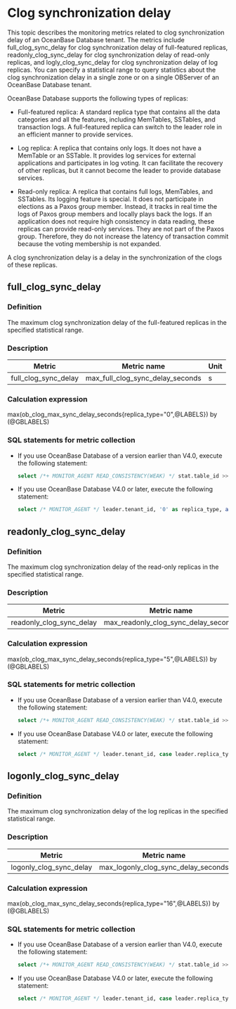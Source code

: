 # Clog synchronization delay

This topic describes the monitoring metrics related to clog synchronization delay of an OceanBase Database tenant. The metrics include full_clog_sync_delay for clog synchronization delay of full-featured replicas, readonly_clog_sync_delay for clog synchronization delay of read-only replicas, and logly_clog_sync_delay for clog synchronization delay of log replicas. You can specify a statistical range to query statistics about the clog synchronization delay in a single zone or on a single OBServer of an OceanBase Database tenant.

OceanBase Database supports the following types of replicas:

* Full-featured replica: A standard replica type that contains all the data categories and all the features, including MemTables, SSTables, and transaction logs. A full-featured replica can switch to the leader role in an efficient manner to provide services.

* Log replica: A replica that contains only logs. It does not have a MemTable or an SSTable. It provides log services for external applications and participates in log voting. It can facilitate the recovery of other replicas, but it cannot become the leader to provide database services.

* Read-only replica: A replica that contains full logs, MemTables, and SSTables. Its logging feature is special. It does not participate in elections as a Paxos group member. Instead, it tracks in real time the logs of Paxos group members and locally plays back the logs. If an application does not require high consistency in data reading, these replicas can provide read-only services. They are not part of the Paxos group. Therefore, they do not increase the latency of transaction commit because the voting membership is not expanded.

A clog synchronization delay is a delay in the synchronization of the clogs of these replicas.

## full_clog_sync_delay

### Definition

The maximum clog synchronization delay of the full-featured replicas in the specified statistical range.

### Description

|      **Metric**      |         **Metric name**         | **Unit** |
|----------------------|---------------------------------|----------|
| full_clog_sync_delay | max_full_clog_sync_delay_seconds | s  |

### Calculation expression

max(ob_clog_max_sync_delay_seconds{replica_type="0",@LABELS}) by (@GBLABELS)

### SQL statements for metric collection

* If you use OceanBase Database of a version earlier than V4.0, execute the following statement:

  ```sql
  select /*+ MONITOR_AGENT READ_CONSISTENCY(WEAK) */ stat.table_id >> 40 tenant_id, stat.replica_type, max(stat.next_replay_ts_delta) / 1000000 as max_clog_sync_delay_seconds from __all_virtual_clog_stat stat left join (select meta.table_id, meta.partition_id from __all_virtual_meta_table meta where meta.status = 'REPLICA_STATUS_NORMAL'and meta.svr_ip = ? and meta.svr_port = ? and meta.table_id not in (select table_id from __all_virtual_partition_migration_status mig where mig.action <> 'END') ) meta on stat.table_id = meta.table_id and stat.partition_idx = meta.partition_id where stat.svr_ip = ? and stat.svr_port = ? group by tenant_id, replica_type having max_clog_sync_delay_seconds < 3153600000
  ```

* If you use OceanBase Database V4.0 or later, execute the following statement:

  ```sql
  select /* MONITOR_AGENT */ leader.tenant_id, '0' as replica_type, abs(max(CAST(leader_ts as SIGNED)-CAST(follower_ts as SIGNED)))/1000000000 max_clog_sync_delay_seconds from (select max(end_scn) leader_ts, tenant_id, role from GV$OB_LOG_STAT where role='LEADER' group by tenant_id ) leader inner join (select min(end_scn) follower_ts, tenant_id, role from GV$OB_LOG_STAT where role='FOLLOWER' group by tenant_id ) follower on leader.tenant_id=follower.tenant_id group by leader.tenant_id
  ```

## readonly_clog_sync_delay

### Definition

The maximum clog synchronization delay of the read-only replicas in the specified statistical range.

### Description

|        **Metric**        |           **Metric name**            | **Unit** |
|--------------------------|--------------------------------------|----------|
| readonly_clog_sync_delay | max_readonly_clog_sync_delay_seconds | s  |

### Calculation expression

max(ob_clog_max_sync_delay_seconds{replica_type="5",@LABELS}) by (@GBLABELS)

### SQL statements for metric collection

* If you use OceanBase Database of a version earlier than V4.0, execute the following statement:

  ```sql
  select /*+ MONITOR_AGENT READ_CONSISTENCY(WEAK) */ stat.table_id >> 40 tenant_id, stat.replica_type, max(stat.next_replay_ts_delta) / 1000000 as max_clog_sync_delay_seconds from __all_virtual_clog_stat stat left join (select meta.table_id, meta.partition_id from __all_virtual_meta_table meta where meta.status = 'REPLICA_STATUS_NORMAL'and meta.svr_ip = ? and meta.svr_port = ? and meta.table_id not in (select table_id from __all_virtual_partition_migration_status mig where mig.action <> 'END') ) meta on stat.table_id = meta.table_id and stat.partition_idx = meta.partition_id where stat.svr_ip = ? and stat.svr_port = ? group by tenant_id, replica_type having max_clog_sync_delay_seconds < 18446744073709
  ```

* If you use OceanBase Database V4.0 or later, execute the following statement:

  ```sql
  select /* MONITOR_AGENT */ leader.tenant_id, case leader.replica_type when 'NORMAL_REPLICA' then 0 when 'ARBIRTATION_REPLICA' then 5 else -1 end as replica_type, abs(max(CAST(leader_ts as SIGNED)-CAST(follower_ts as SIGNED)))/1000000000 max_clog_sync_delay_seconds from (select max(end_scn) leader_ts, tenant_id, replica_type, role from GV$OB_LOG_STAT where role='LEADER' group by tenant_id,replica_type ) leader inner join (select min(end_scn) follower_ts, tenant_id, replica_type, role from GV$OB_LOG_STAT where role='FOLLOWER' group by tenant_id,replica_type ) follower on leader.tenant_id=follower.tenant_id and leader.replica_type=follower.replica_type group by leader.tenant_id,leader.replica_type
  ```

## logonly_clog_sync_delay

### Definition

The maximum clog synchronization delay of the log replicas in the specified statistical range.

### Description

|       **Metric**        |           **Metric name**           | **Unit** |
|-------------------------|-------------------------------------|----------|
| logonly_clog_sync_delay | max_logonly_clog_sync_delay_seconds | s  |

### Calculation expression

max(ob_clog_max_sync_delay_seconds{replica_type="16",@LABELS}) by (@GBLABELS)

### SQL statements for metric collection

* If you use OceanBase Database of a version earlier than V4.0, execute the following statement:

  ```sql
  select /*+ MONITOR_AGENT READ_CONSISTENCY(WEAK) */ stat.table_id >> 40 tenant_id, stat.replica_type, max(stat.next_replay_ts_delta) / 1000000 as max_clog_sync_delay_seconds from __all_virtual_clog_stat stat left join (select meta.table_id, meta.partition_id from __all_virtual_meta_table meta where meta.status = 'REPLICA_STATUS_NORMAL'and meta.svr_ip = ? and meta.svr_port = ? and meta.table_id not in (select table_id from __all_virtual_partition_migration_status mig where mig.action <> 'END') ) meta on stat.table_id = meta.table_id and stat.partition_idx = meta.partition_id where stat.svr_ip = ? and stat.svr_port = ? group by tenant_id, replica_type having max_clog_sync_delay_seconds < 18446744073709
  ```

* If you use OceanBase Database V4.0 or later, execute the following statement:

  ```sql
  select /* MONITOR_AGENT */ leader.tenant_id, case leader.replica_type when 'NORMAL_REPLICA' then 0 when 'ARBIRTATION_REPLICA' then 5 else -1 end as replica_type, abs(max(CAST(leader_ts as SIGNED)-CAST(follower_ts as SIGNED)))/1000000000 max_clog_sync_delay_seconds from (select max(end_scn) leader_ts, tenant_id, replica_type, role from GV$OB_LOG_STAT where role='LEADER' group by tenant_id,replica_type ) leader inner join (select min(end_scn) follower_ts, tenant_id, replica_type, role from GV$OB_LOG_STAT where role='FOLLOWER' group by tenant_id,replica_type ) follower on leader.tenant_id=follower.tenant_id and leader.replica_type=follower.replica_type group by leader.tenant_id,leader.replica_type
  ```
